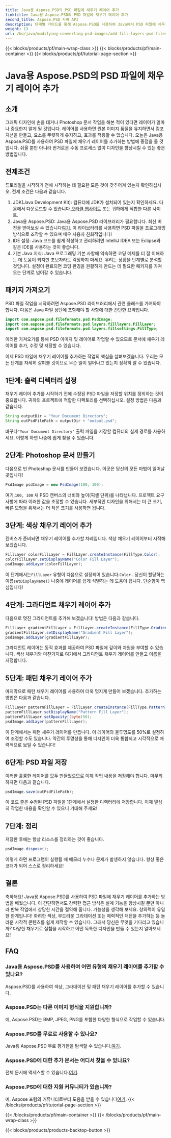 ```yaml
---
title: Java용 Aspose.PSD의 PSD 파일에 채우기 레이어 추가
linktitle: Java용 Aspose.PSD의 PSD 파일에 채우기 레이어 추가
second_title: Aspose.PSD 자바 API
description: 단계별 가이드를 통해 Aspose.PSD를 사용하여 Java에서 PSD 파일에 채우기 레이어를 추가하는 방법을 알아보세요. 디자인을 향상시키세요.
weight: 13
url: /ko/java/modifying-converting-psd-images/add-fill-layers-psd-files/
---
```


{{< blocks/products/pf/main-wrap-class >}}
{{< blocks/products/pf/main-container >}}
{{< blocks/products/pf/tutorial-page-section >}}

# Java용 Aspose.PSD의 PSD 파일에 채우기 레이어 추가

## 소개
그래픽 디자인에 손을 대거나 Photoshop 문서 작업을 해본 적이 있다면 레이어가 얼마나 중요한지 알게 될 것입니다. 레이어를 사용하면 원본 이미지 품질을 유지하면서 컴포지션을 만들고, 요소를 뚜렷하게 유지하고, 효과를 적용할 수 있습니다. 오늘은 Java용 Aspose.PSD를 사용하여 PSD 파일에 채우기 레이어를 추가하는 방법에 중점을 둘 것입니다. 쉬울 뿐만 아니라 번거로운 수동 프로세스 없이 디자인을 향상시킬 수 있는 좋은 방법입니다.
## 전제조건
튜토리얼을 시작하기 전에 시작하는 데 필요한 모든 것이 갖추어져 있는지 확인하십시오. 전제 조건은 다음과 같습니다.
1.  JDK(Java Development Kit): 컴퓨터에 JDK가 설치되어 있는지 확인하세요. 다음에서 다운로드할 수 있습니다.[오라클 웹사이트](https://www.oracle.com/java/technologies/javase-jdk11-downloads.html) 또는 귀하에게 적합한 다른 사이트.
2.  Java용 Aspose.PSD: Java용 Aspose.PSD 라이브러리가 필요합니다. 최신 버전을 받아보실 수 있습니다[여기](https://releases.aspose.com/psd/java/). 이 라이브러리를 사용하면 PSD 파일을 프로그래밍 방식으로 조작할 수 있으며 매우 사용자 친화적입니다!
3. IDE 설정: Java 코드를 쉽게 작성하고 관리하려면 IntelliJ IDEA 또는 Eclipse와 같은 IDE를 사용하는 것이 좋습니다.
4. 기본 Java 지식: Java 프로그래밍 기본 사항에 익숙하면 코딩 예제를 더 잘 이해하는 데 도움이 되지만 초보자라도 걱정하지 마세요. 우리는 상황을 단계별로 분석할 것입니다.
설정이 완료되면 코딩 환경을 원활하게 만드는 데 필요한 패키지를 가져오는 단계로 넘어갈 수 있습니다.
## 패키지 가져오기
PSD 파일 작업을 시작하려면 Aspose.PSD 라이브러리에서 관련 클래스를 가져와야 합니다. 다음은 Java 파일 상단에 포함해야 할 사항에 대한 간단한 요약입니다.
```java
import com.aspose.psd.fileformats.psd.PsdImage;
import com.aspose.psd.fileformats.psd.layers.filllayers.FillLayer;
import com.aspose.psd.fileformats.psd.layers.fillsettings.FillType;
```
이러한 가져오기를 통해 PSD 이미지 및 레이어로 작업할 수 있으므로 문서에 채우기 레이어를 추가, 수정 및 저장할 수 있습니다.

이제 PSD 파일에 채우기 레이어를 추가하는 작업의 핵심을 살펴보겠습니다. 우리는 모든 단계를 자세히 살펴볼 것이므로 무슨 일이 일어나고 있는지 정확히 알 수 있습니다.
## 1단계: 출력 디렉터리 설정
채우기 레이어 추가를 시작하기 전에 수정된 PSD 파일을 저장할 위치를 정의하는 것이 중요합니다. 귀하의 프로젝트에 적합한 디렉토리를 선택하십시오. 설정 방법은 다음과 같습니다.
```java
String outputDir = "Your Document Directory";
String outPsdFilePath = outputDir + "output.psd";
```
 바꾸다`"Your Document Directory"` 출력 파일을 저장할 컴퓨터의 실제 경로를 사용하세요. 이렇게 하면 나중에 쉽게 찾을 수 있습니다.
## 2단계: Photoshop 문서 만들기
다음으로 빈 Photoshop 문서를 만들어 보겠습니다. 이곳은 당신의 모든 마법이 일어날 곳입니다!
```java
PsdImage psdImage = new PsdImage(100, 100);
```
 여기,`100, 100` 새 PSD 캔버스의 너비와 높이(픽셀 단위)를 나타냅니다. 프로젝트 요구 사항에 따라 이러한 값을 조정할 수 있습니다. 세부적인 디자인을 위해서는 더 큰 크기, 빠른 모형을 위해서는 더 작은 크기를 사용하면 됩니다.
## 3단계: 색상 채우기 레이어 추가
캔버스가 준비되면 채우기 레이어를 추가할 차례입니다. 색상 채우기 레이어부터 시작해 보겠습니다.
```java
FillLayer colorFillLayer = FillLayer.createInstance(FillType.Color);
colorFillLayer.setDisplayName("Color Fill Layer");
psdImage.addLayer(colorFillLayer);
```
 이 단계에서는`FillLayer` 유형이 다음으로 설정되어 있습니다.`Color` . 당신이 할당하는 이름`setDisplayName()` 나중에 레이어를 쉽게 식별하는 데 도움이 됩니다. 단순함이 핵심입니다!
## 4단계: 그라디언트 채우기 레이어 추가
다음으로 멋진 그라디언트를 추가해 보겠습니다! 방법은 다음과 같습니다.
```java
FillLayer gradientFillLayer = FillLayer.createInstance(FillType.Gradient);
gradientFillLayer.setDisplayName("Gradient Fill Layer");
psdImage.addLayer(gradientFillLayer);
```
그라디언트 레이어는 동적 효과를 제공하여 PSD 파일에 깊이와 차원을 부여할 수 있습니다. 색상 채우기와 마찬가지로 여기에서 그라디언트 채우기 레이어를 만들고 이름을 지정합니다.
## 5단계: 패턴 채우기 레이어 추가
마지막으로 패턴 채우기 레이어를 사용하여 더욱 멋지게 만들어 보겠습니다. 추가하는 방법은 다음과 같습니다.
```java
FillLayer patternFillLayer = FillLayer.createInstance(FillType.Pattern);
patternFillLayer.setDisplayName("Pattern Fill Layer");
patternFillLayer.setOpacity((byte)50);
psdImage.addLayer(patternFillLayer);
```
이 단계에서는 패턴 채우기 레이어를 만듭니다. 이 레이어의 불투명도를 50%로 설정하여 조정할 수도 있습니다. 약간의 투명성을 통해 디자인이 더욱 통합되고 시각적으로 매력적으로 보일 수 있습니다!
## 6단계: PSD 파일 저장
이러한 훌륭한 레이어를 모두 만들었으므로 이제 작업 내용을 저장해야 합니다. 마무리하자면 다음과 같습니다.
```java
psdImage.save(outPsdFilePath);
```
이 코드 줄은 수정된 PSD 파일을 1단계에서 설정한 디렉터리에 저장합니다. 이제 열심히 작업한 내용을 확인할 수 있으니 기대해 주세요!
## 7단계: 정리
저장한 후에는 항상 리소스를 정리하는 것이 좋습니다.
```java
psdImage.dispose();
```
이렇게 하면 프로그램이 실행될 때 메모리 누수나 문제가 발생하지 않습니다. 항상 좋은 코더가 되어 스스로 정리하세요!
## 결론
축하해요! Java용 Aspose.PSD를 사용하여 PSD 파일에 채우기 레이어를 추가하는 방법을 배웠습니다. 이 간단하면서도 강력한 접근 방식은 설계 기능을 향상시킬 뿐만 아니라 반복 작업에서 상당한 시간을 절약해 줍니다. 가능성을 생각해 보세요. 창의력이 유일한 한계입니다! 화려한 색상, 부드러운 그라데이션 또는 매력적인 패턴을 추가하는 등 놀라운 시각적 콘텐츠를 쉽게 제작할 수 있습니다.
그래서 당신은 무엇을 기다리고 있습니까? 다양한 채우기로 실험을 시작하고 어떤 독특한 디자인을 만들 수 있는지 알아보세요!
## FAQ
### Java용 Aspose.PSD를 사용하여 어떤 유형의 채우기 레이어를 추가할 수 있나요?
Aspose.PSD를 사용하여 색상, 그라데이션 및 패턴 채우기 레이어를 추가할 수 있습니다.
### Aspose.PSD는 다른 이미지 형식을 지원합니까?
예, Aspose.PSD는 BMP, JPEG, PNG를 포함한 다양한 형식으로 작업할 수 있습니다.
### Aspose.PSD를 무료로 사용할 수 있나요?
Java용 Aspose.PSD 무료 평가판을 탐색할 수 있습니다.[여기](https://releases.aspose.com/).
### Aspose.PSD에 대한 추가 문서는 어디서 찾을 수 있나요?
 전체 문서에 액세스할 수 있습니다.[여기](https://reference.aspose.com/psd/java/).
### Aspose.PSD에 대한 지원 커뮤니티가 있습니까?
 예, Aspose 포럼의 커뮤니티로부터 도움을 받을 수 있습니다[여기](https://forum.aspose.com/c/psd/34).
{{< /blocks/products/pf/tutorial-page-section >}}

{{< /blocks/products/pf/main-container >}}
{{< /blocks/products/pf/main-wrap-class >}}

{{< blocks/products/products-backtop-button >}}
